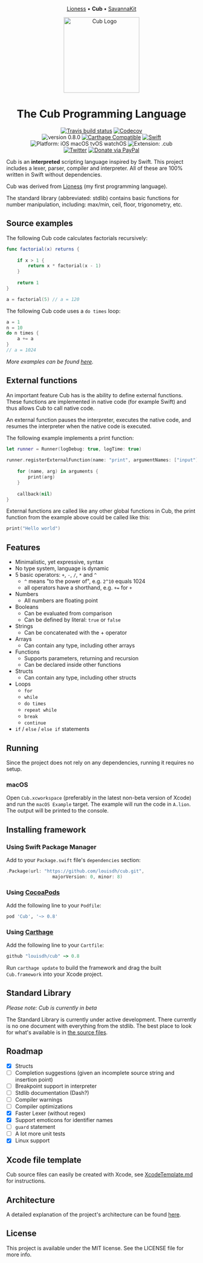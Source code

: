 <p align="center">
  <a href="https://github.com/louisdh/lioness">Lioness</a> &bull;
  <b> Cub </b> &bull;
  <a href="https://github.com/louisdh/savannakit">SavannaKit</a>
</p>

<p align="center">
<img src="docs/resources/readme/logo@2x.png" alt="Cub Logo" height="200px">
</p>

<h1 align="center">The Cub Programming Language</h1>

<p align="center">
<a href="https://travis-ci.org/louisdh/cub"><img src="https://travis-ci.org/louisdh/cub.svg?branch=master" alt="Travis build status"/></a>
<a href="https://codecov.io/gh/louisdh/cub"><img src="https://codecov.io/gh/louisdh/cub/branch/master/graph/badge.svg" alt="Codecov"/></a>
<br>
<img src="https://img.shields.io/badge/version-0.8.0-blue.svg" style="max-height: 300px;" alt="version 0.8.0">
<a href="https://github.com/Carthage/Carthage"><img src="https://img.shields.io/badge/Carthage-compatible-4bc51d.svg?style=flat" style="max-height: 300px;" alt="Carthage Compatible"/></a>
<a href="https://developer.apple.com/swift/"><img src="https://img.shields.io/badge/Swift-4.1-orange.svg?style=flat" style="max-height: 300px;" alt="Swift"/></a>
<img src="https://img.shields.io/badge/Platforms-iOS%20%7C%20macOS%20%7C%20tvOS%20%7C%20watchOS%20%7C%20Linux-lightgrey.svg" style="max-height: 300px;" alt="Platform: iOS macOS tvOS watchOS">
<img src="https://img.shields.io/badge/extension-.cub-FF9C27.svg" style="max-height: 300px;" alt="Extension: .cub">
<br>
<a href="http://twitter.com/LouisDhauwe"><img src="https://img.shields.io/badge/Twitter-@LouisDhauwe-blue.svg?style=flat" style="max-height: 300px;" alt="Twitter"/></a>
<a href="https://paypal.me/louisdhauwe"><img src="https://img.shields.io/badge/Donate-PayPal-green.svg?style=flat" alt="Donate via PayPal"/></a>
</p>

Cub is an **interpreted** scripting language inspired by Swift. This project includes a lexer, parser, compiler and interpreter. All of these are 100% written in Swift without dependencies. 

Cub was derived from [Lioness](https://github.com/louisdh/lioness) (my first programming language).

The standard library (abbreviated: stdlib) contains basic functions for number manipulation, including: max/min, ceil, floor, trigonometry, etc.


## Source examples
The following Cub code calculates factorials recursively:

```swift
func factorial(x) returns {
	
    if x > 1 {
        return x * factorial(x - 1)
    }
	
    return 1
}

a = factorial(5) // a = 120
```

The following Cub code uses a ```do times``` loop:

```swift
a = 1
n = 10
do n times {
    a += a
}
// a = 1024
```

*More examples can be found [here](Source%20examples).*

## External functions
An important feature Cub has is the ability to define external functions. These functions are implemented in native code (for example Swift) and thus allows Cub to call native code.

An external function pauses the interpreter, executes the native code, and resumes the interpreter when the native code is executed.

The following example implements a print function:

```swift
let runner = Runner(logDebug: true, logTime: true)
		
runner.registerExternalFunction(name: "print", argumentNames: ["input"], returns: true) { (arguments, callback) in
			
	for (name, arg) in arguments {
		print(arg)
	}
			
	callback(nil)
}

```

External functions are called like any other global functions in Cub, the print function from the example above could be called like this:

```swift
print("Hello world")
```


## Features

* Minimalistic, yet expressive, syntax
* No type system, language is dynamic
* 5 basic operators: ```+```, ```-```, ```/```, ```*``` and ```^```
	* ```^``` means "to the power of", e.g. ```2^10``` equals 1024
	* all operators have a shorthand, e.g. ```+=``` for ```+```
* Numbers
	* All numbers are floating point 
* Booleans
	* Can be evaluated from comparison
	* Can be defined by literal: ```true``` or ```false``` 
* Strings
	* Can be concatenated with the + operator 
* Arrays
	* Can contain any type, including other arrays  
* Functions
	* Supports parameters, returning and recursion 
	* Can be declared inside other functions
* Structs
	* Can contain any type, including other structs  
* Loops
	* ```for```
	* ```while```
	* ```do times```
	* ```repeat while```
	* ```break```
	* ```continue```
* ```if``` / ```else``` / ```else if``` statements

## Running
Since the project does not rely on any dependencies, running it requires no setup. 

### macOS
Open ```Cub.xcworkspace``` (preferably in the latest non-beta version of Xcode) and run the ```macOS Example``` target. The example will run the code in ```A.lion```. The output will be printed to the console.

## Installing framework
 
### Using Swift Package Manager

Add to your `Package.swift` file's `dependencies` section:

```swift
.Package(url: "https://github.com/louisdh/cub.git",
		         majorVersion: 0, minor: 8)
```

### Using [CocoaPods](http://cocoapods.org)

Add the following line to your ```Podfile```:

```ruby
pod 'Cub', '~> 0.8'
```

### Using [Carthage](https://github.com/Carthage/Carthage)
Add the following line to your ```Cartfile```:

```ruby
github "louisdh/cub" ~> 0.8
```
Run ```carthage update``` to build the framework and drag the built ```Cub.framework``` into your Xcode project.


## Standard Library
*Please note: Cub is currently in beta*

The Standard Library is currently under active development. There currently is no one document with everything from the stdlib. The best place to look for what's available is in [the source files](Sources/Cub/Standard%20Library/Sources/).

## Roadmap
- [x] Structs
- [ ] Completion suggestions  (given an incomplete source string and insertion point)
- [ ] Breakpoint support in interpreter
- [ ] Stdlib documentation (Dash?)
- [ ] Compiler warnings
- [ ] Compiler optimizations
- [x] Faster Lexer (without regex)
- [x] Support emoticons for identifier names
- [ ] ```guard``` statement
- [ ] A lot more unit tests
- [x] Linux support

## Xcode file template
Cub source files can easily be created with Xcode, see [XcodeTemplate.md](XcodeTemplate.md) for instructions.


## Architecture
A detailed explanation of the project's architecture can be found [here](docs/Architecture.md).

## License

This project is available under the MIT license. See the LICENSE file for more info.
